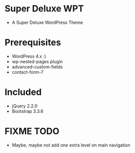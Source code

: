 # Super Deluxe WPT
- A Super Deluxe WordPress Theme

# Prerequisites
- WordPress 4.x :)
- wp-nested-pages plugin
- advanced-custom-fields
- contact-form-7
 
# Included
- jQuery 2.2.0
- Bootstrap 3.3.6

# FIXME TODO
- Maybe, maybe not add one extra level on main navigation
